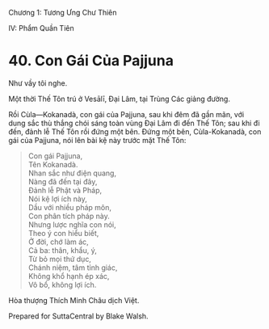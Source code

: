  

Chương 1: Tương Ưng Chư Thiên

IV: Phẩm Quần Tiên

# 40\. Con Gái Của Pajjuna

Như vầy tôi nghe.

Một thời Thế Tôn trú ở Vesālī, Ðại Lâm, tại Trùng Các giảng đường.

Rồi Cùla—Kokanadà, con gái của Pajjuna, sau khi đêm đã gần mãn, với dung sắc thù thắng chói sáng toàn vùng Ðại Lâm đi đến Thế Tôn; sau khi đi đến, đảnh lễ Thế Tôn rồi đứng một bên. Ðứng một bên, Cùla-Kokanadà, con gái của Pajjuna, nói lên bài kệ này trước mặt Thế Tôn:

> Con gái Pajjuna,  
> Tên Kokanadà.  
> Nhan sắc như điện quang,  
> Nàng đã đến tại đây,  
> Ðảnh lễ Phật và Pháp,  
> Nói kệ lợi ích này,  
> Dầu với nhiều pháp môn,  
> Con phân tích pháp này.  
> Nhưng lược nghĩa con nói,  
> Theo ý con hiểu biết,  
> Ở đời, chớ làm ác,  
> Cả ba: thân, khẩu, ý,  
> Từ bỏ mọi thứ dục,  
> Chánh niệm, tâm tỉnh giác,  
> Không khổ hạnh ép xác,  
> Vô bổ, không lợi ích.

Hòa thượng Thích Minh Châu dịch Việt.

Prepared for SuttaCentral by Blake Walsh.